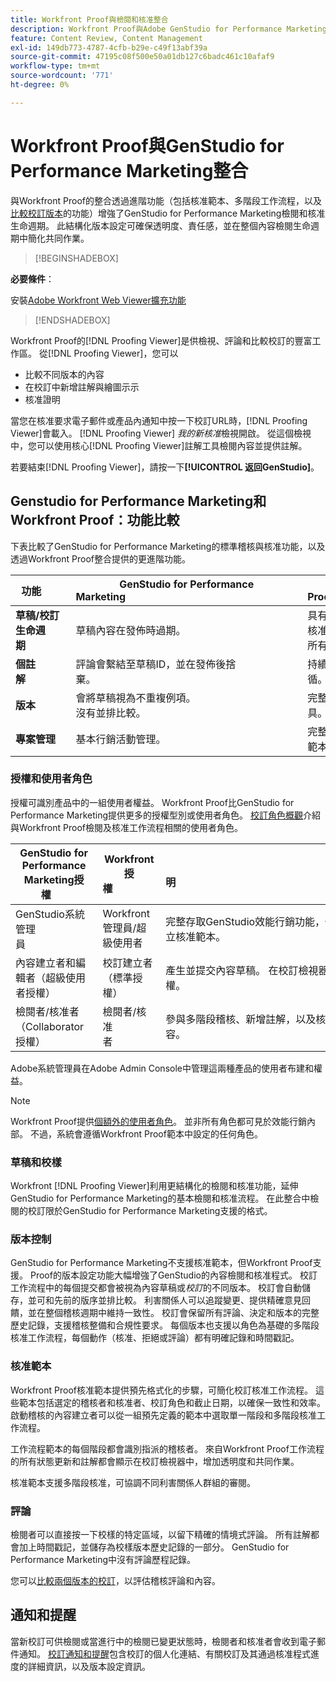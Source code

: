 ```yaml
---
title: Workfront Proof與檢閱和核准整合
description: Workfront Proof與Adobe GenStudio for Performance Marketing整合。
feature: Content Review, Content Management
exl-id: 149db773-4787-4cfb-b29e-c49f13abf39a
source-git-commit: 47195c08f500e50a01db127c6badc461c10afaf9
workflow-type: tm+mt
source-wordcount: '771'
ht-degree: 0%

---
```


# Workfront Proof與GenStudio for Performance Marketing整合

與Workfront Proof的整合透過進階功能（包括核准範本、多階段工作流程，以及[比較校訂版本](https://experienceleague.adobe.com/en/docs/workfront/using/workfront-proof/work-with-proofs-in-wf-proof/review-proofs-web-proofing-viewer/compare-proofs)的功能）增強了GenStudio for Performance Marketing檢閱和核准生命週期。 此結構化版本設定可確保透明度、責任感，並在整個內容檢閱生命週期中簡化共同作業。

>[!BEGINSHADEBOX]

**必要條件**：

安裝[Adobe Workfront Web Viewer擴充功能](https://experienceleague.adobe.com/en/docs/workfront/using/review-and-approve-work/proofing/review-proofs-in-workfront/review-a-proof/review-proof-in-web-viewer-extension)

>[!ENDSHADEBOX]

Workfront Proof的[!DNL Proofing Viewer]是供檢視、評論和比較校訂的豐富工作區。 從[!DNL Proofing Viewer]，您可以

* 比較不同版本的內容
* 在校訂中新增註解與繪圖示示
* 核准證明

當您在核准要求電子郵件或產品內通知中按一下校訂URL時，[!DNL Proofing Viewer]會載入。 [!DNL Proofing Viewer] _我的新核准_&#x200B;檢視開啟。 從這個檢視中，您可以使用核心[!DNL Proofing Viewer]註解工具檢閱內容並提供註解。

若要結束[!DNL Proofing Viewer]，請按一下&#x200B;**[!UICONTROL 返回GenStudio]**。

## Genstudio for Performance Marketing和Workfront Proof：功能比較

下表比較了GenStudio for Performance Marketing的標準稽核與核准功能，以及透過Workfront Proof整合提供的更進階功能。

| 功能        | GenStudio for Performance Marketing                                                                 | Workfront Proof                                                                 |
|-------------------------------|------------------------------------------------------------------------------------------------------|----------------------------------------------------------------------------------|
| **草稿/校訂生命週期**        | 草稿內容在發佈時過期。 | 具有時間戳記的永久性記錄的多階段角色型核准鏈。<br>所有版本都會無限期保留。 |
| **個註解**                | 評論會繫結至草稿ID，並在發佈後捨棄。                                           | 持續性註釋和註解會保留以供稽核和法規遵循。     |
| **版本**           | 會將草稿視為不重複例項。<br>沒有並排比較。                                      | 完整版本控制，提供並排和覆蓋比較工具。        |
| **專案管理** | 基本行銷活動管理。 | 完整的行銷活動生命週期管理，包括自訂、範本、報告和詳細稽核。 |

### 授權和使用者角色

授權可識別產品中的一組使用者權益。 Workfront Proof比GenStudio for Performance Marketing提供更多的授權型別或使用者角色。 [校訂角色概觀](https://experienceleague.adobe.com/en/docs/workfront/using/review-and-approve-work/proofing/proofing-overview/proof-roles)介紹與Workfront Proof檢閱及核准工作流程相關的使用者角色。

| GenStudio for Performance Marketing授權       | Workfront授權                 | 說明                                                                                                                                                      |
|---------------------------------------------------|-----------------------------------|------------------------------------------------------------------------------------------------------------------------------------------------------------------|
| GenStudio系統管理員                          | Workfront管理員/超級使用者 | 完整存取GenStudio效能行銷功能，例如品牌、角色和產品管理。 管理工作流程與設定。 建立核准範本。 |
| 內容建立者和編輯者（超級使用者授權）   | 校訂建立者（標準授權）  | 產生並提交內容草稿。 在校訂檢視器中，上傳資產和起始校訂。 需要Workfront Proof授權。                              |
| 檢閱者/核准者（Collaborator授權）        | 檢閱者/核准者                 | 參與多階段稽核、新增註解，以及核准或拒絕內容。                                                                             |

Adobe系統管理員在Adobe Admin Console中管理這兩種產品的使用者布建和權益。

>[!NOTE]
>
> Workfront Proof提供[個額外的使用者角色](https://experienceleague.adobe.com/en/docs/workfront/using/review-and-approve-work/proofing/proofing-overview/proof-roles)。 並非所有角色都可見於效能行銷內部。 不過，系統會遵循Workfront Proof範本中設定的任何角色。

### 草稿和校樣

Workfront [!DNL Proofing Viewer]利用更結構化的檢閱和核准功能，延伸GenStudio for Performance Marketing的基本檢閱和核准流程。 在此整合中檢閱的校訂限於GenStudio for Performance Marketing支援的格式。

### 版本控制

GenStudio for Performance Marketing不支援核准範本，但Workfront Proof支援。 Proof的版本設定功能大幅增強了GenStudio的內容檢閱和核准程式。 校訂工作流程中的每個提交都會被視為內容草稿或&#x200B;_校訂_&#x200B;的不同版本。 校訂會自動儲存，並可和先前的版序並排比較。 利害關係人可以追蹤變更、提供精確意見回饋，並在整個稽核週期中維持一致性。 校訂會保留所有評論、決定和版本的完整歷史記錄，支援稽核整備和合規性要求。 每個版本也支援以角色為基礎的多階段核准工作流程，每個動作（核准、拒絕或評論）都有明確記錄和時間戳記。

### 核准範本

Workfront Proof核准範本提供預先格式化的步驟，可簡化校訂核准工作流程。 這些範本包括選定的稽核者和核准者、校訂角色和截止日期，以確保一致性和效率。 啟動稽核的內容建立者可以從一組預先定義的範本中選取單一階段和多階段核准工作流程。

工作流程範本的每個階段都會識別指派的稽核者。 來自Workfront Proof工作流程的所有狀態更新和註解都會顯示在校訂檢視器中，增加透明度和共同作業。

核准範本支援多階段核准，可協調不同利害關係人群組的審閱。

### 評論

檢閱者可以直接按一下校樣的特定區域，以留下精確的情境式評論。 所有註解都會加上時間戳記，並儲存為校樣版本歷史記錄的一部分。 GenStudio for Performance Marketing中沒有評論歷程記錄。

您可以[比較兩個版本的校訂](https://experienceleague.adobe.com/en/docs/workfront/using/workfront-proof/work-with-proofs-in-wf-proof/review-proofs-web-proofing-viewer/compare-proofs)，以評估稽核評論和內容。

## 通知和提醒

當新校訂可供檢閱或當進行中的檢閱已變更狀態時，檢閱者和核准者會收到電子郵件通知。
[校訂通知和提醒](https://experienceleague.adobe.com/en/docs/workfront/using/workfront-proof/proof-notifications-and-reminders/proof-notifications-and-reminders/proof-notifications-and-reminders)包含校訂的個人化連結、有關校訂及其通過核准程式進度的詳細資訊，以及版本設定資訊。
